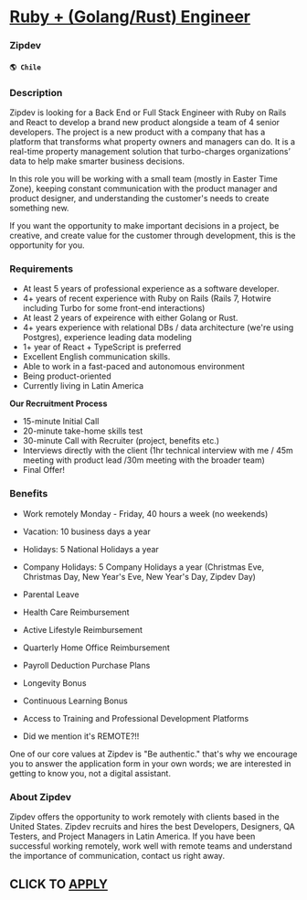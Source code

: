 # [Ruby + (Golang/Rust) Engineer](https://www.remotewlb.com/apply/ruby-golang-rust-engineer)  
### Zipdev  
#### `🌎 Chile`  

### **Description**

Zipdev is looking for a Back End or Full Stack Engineer with Ruby on Rails and React to develop a brand new product alongside a team of 4 senior developers. The project is a new product with a company that has a platform that transforms what property owners and managers can do. It is a real-time property management solution that turbo-charges organizations’ data to help make smarter business decisions.

In this role you will be working with a small team (mostly in Easter Time Zone), keeping constant communication with the product manager and product designer, and understanding the customer's needs to create something new.

If you want the opportunity to make important decisions in a project, be creative, and create value for the customer through development, this is the opportunity for you.

### **Requirements**

  * At least 5 years of professional experience as a software developer. 
  * 4+ years of recent experience with Ruby on Rails (Rails 7, Hotwire including Turbo for some front-end interactions) 
  * At least 2 years of expeirence with either Golang or Rust. 
  * 4+ years experience with relational DBs / data architecture (we're using Postgres), experience leading data modeling
  * 1+ year of React + TypeScript is preferred
  * Excellent English communication skills. 
  * Able to work in a fast-paced and autonomous environment
  * Being product-oriented 
  * Currently living in Latin America

**Our Recruitment Process**

  * 15-minute Initial Call
  * 20-minute take-home skills test
  * 30-minute Call with Recruiter (project, benefits etc.)
  * Interviews directly with the client (1hr technical interview with me / 45m meeting with product lead /30m meeting with the broader team)
  * Final Offer!

### **Benefits**

  * Work remotely Monday - Friday, 40 hours a week (no weekends)

  * Vacation: 10 business days a year
  * Holidays: 5 National Holidays a year
  * Company Holidays: 5 Company Holidays a year (Christmas Eve, Christmas Day, New Year's Eve, New Year's Day, Zipdev Day)
  * Parental Leave
  * Health Care Reimbursement
  * Active Lifestyle Reimbursement
  * Quarterly Home Office Reimbursement
  * Payroll Deduction Purchase Plans
  * Longevity Bonus
  * Continuous Learning Bonus
  * Access to Training and Professional Development Platforms
  * Did we mention it's REMOTE?!!

One of our core values at Zipdev is "Be authentic." that's why we encourage you to answer the application form in your own words; we are interested in getting to know you, not a digital assistant.

###  **About Zipdev**

Zipdev offers the opportunity to work remotely with clients based in the United States. Zipdev recruits and hires the best Developers, Designers, QA Testers, and Project Managers in Latin America. If you have been successful working remotely, work well with remote teams and understand the importance of communication, contact us right away.

  

  

  
## CLICK TO [APPLY](https://www.remotewlb.com/apply/ruby-golang-rust-engineer)

